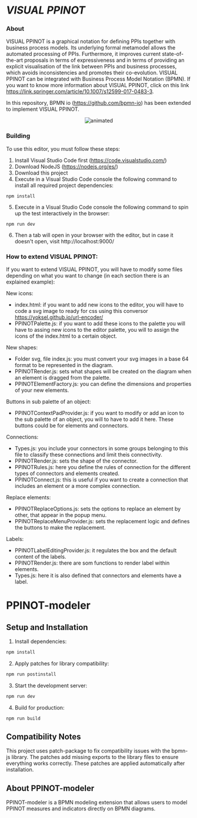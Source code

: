 # ***VISUAL PPINOT***

### About
VISUAL PPINOT is a graphical notation for defining PPIs together with business process models.  Its underlying formal metamodel allows the automated processing of PPIs. Furthermore, it improves current state-of-the-art proposals in terms of expressiveness and in terms of providing an explicit visualisation of the link between PPIs and business processes, which avoids inconsistencies and promotes their co-evolution. VISUAL PPINOT can be integrated with Business Process Model Notation (BPMN). If you want to know more information about VISUAL PPINOT, click on this link https://link.springer.com/article/10.1007/s12599-017-0483-3.

In this repository, BPMN io (https://github.com/bpmn-io) has been extended to implement VISUAL PPINOT.

<p align="center">
  <img src="PPINOT_tutorial2.gif" alt="animated" />
</p>

### Building
To use this editor, you must follow these steps:
1. Install Visual Studio Code first (https://code.visualstudio.com/)
2. Download NodeJS (https://nodejs.org/es/)
3. Download this project 
4. Execute in a Visual Studio Code console the following command to install all required project dependencies:
```text
npm install
```
5. Execute in a Visual Studio Code console the following command to spin up the test interactively in the browser:
```text
npm run dev
```
6. Then a tab will open in your browser with the editor, but in case it doesn't open, visit http://localhost:9000/


### How to extend VISUAL PPINOT:
If you want to extend VISUAL PPINOT, you will have to modify some files depending on what you want to change (in each section there is an explained example):

New icons:
  - index.html: if you want to add new icons to the editor, you will have to code a svg image to ready for css using this conversor https://yoksel.github.io/url-encoder/
  - PPINOTPalette.js: if you want to add these icons to the palette you will have to assing new icons to the editor palette, you will to assign the icons of the index.html to a certain object.

New shapes: 
  - Folder svg, file index.js: you must convert your svg images in a base 64 format to be represented in the diagram. 
  - PPINOTRender.js: sets what shapes will be created on the diagram when an element is dragged from the palette. 
  - PPINOTElementFactory.js: you can define the dimensions and properties of your new elements.

Buttons in sub palette of an object:
  - PPINOTContextPadProvider.js: if you want to modify or add an icon to the sub palette of an object, you will to have to add it here. These buttons could be for elements and connectors.

Connections:
  - Types.js: you include your connectors in some groups belonging to this file to classify these connections and limit theis connectivity. 
  - PPINOTRender.js: sets the shape of the connector.
  - PPINOTRules.js: here you define the rules of connection for the different types of connectors and elements created. 
  - PPINOTConnect.js: this is useful if you want to create a connection that includes an element or a more complex connection.

Replace elements: 
  - PPINOTReplaceOptions.js: sets the options to replace an element by other, that appear in the popup menu.
  - PPINOTReplaceMenuProvider.js: sets the replacement logic and defines the buttons to make the replacement.

Labels: 
  - PPINOTLabelEditingProvider.js: it regulates the box and the default content of the labels.
  - PPINOTRender.js: there are som functions to render label within elements.
  - Types.js: here it is also defined that connectors and elements have a label.

# PPINOT-modeler

## Setup and Installation

1. Install dependencies:
```bash
npm install
```

2. Apply patches for library compatibility:
```bash
npm run postinstall
```

3. Start the development server:
```bash
npm run dev
```

4. Build for production:
```bash
npm run build
```

## Compatibility Notes

This project uses patch-package to fix compatibility issues with the bpmn-js library. The patches add missing exports to the library files to ensure everything works correctly. These patches are applied automatically after installation.

## About PPINOT-modeler

PPINOT-modeler is a BPMN modeling extension that allows users to model PPINOT measures and indicators directly on BPMN diagrams.


